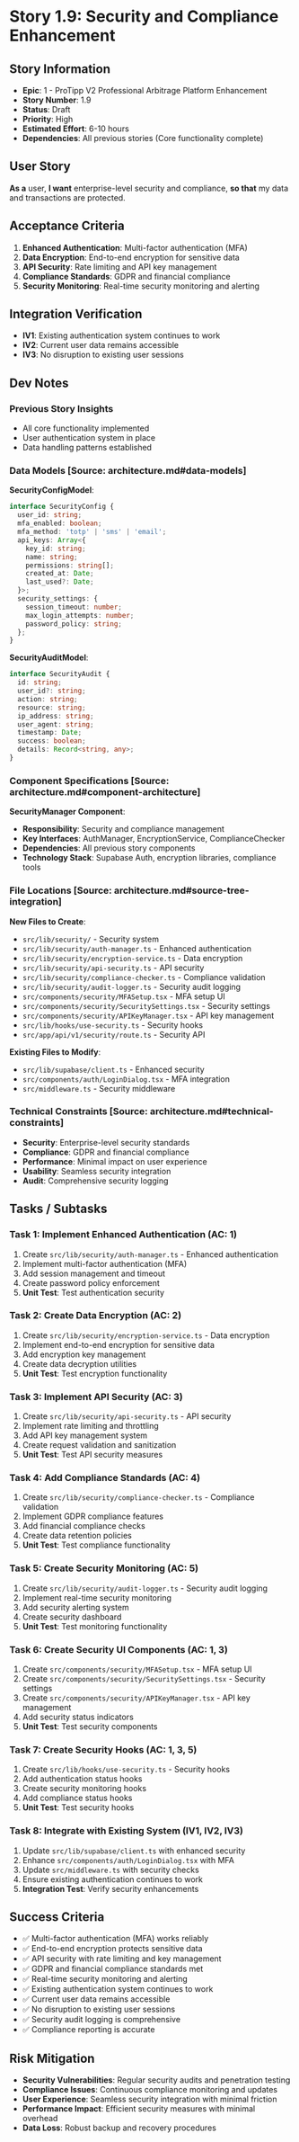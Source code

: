 # Story 1.9: Security and Compliance Enhancement

## Story Information

- **Epic**: 1 - ProTipp V2 Professional Arbitrage Platform Enhancement
- **Story Number**: 1.9
- **Status**: Draft
- **Priority**: High
- **Estimated Effort**: 6-10 hours
- **Dependencies**: All previous stories (Core functionality complete)

## User Story

**As a** user,
**I want** enterprise-level security and compliance,
**so that** my data and transactions are protected.

## Acceptance Criteria

1. **Enhanced Authentication**: Multi-factor authentication (MFA)
2. **Data Encryption**: End-to-end encryption for sensitive data
3. **API Security**: Rate limiting and API key management
4. **Compliance Standards**: GDPR and financial compliance
5. **Security Monitoring**: Real-time security monitoring and alerting

## Integration Verification

- **IV1**: Existing authentication system continues to work
- **IV2**: Current user data remains accessible
- **IV3**: No disruption to existing user sessions

## Dev Notes

### Previous Story Insights
- All core functionality implemented
- User authentication system in place
- Data handling patterns established

### Data Models [Source: architecture.md#data-models]

**SecurityConfigModel**:
```typescript
interface SecurityConfig {
  user_id: string;
  mfa_enabled: boolean;
  mfa_method: 'totp' | 'sms' | 'email';
  api_keys: Array<{
    key_id: string;
    name: string;
    permissions: string[];
    created_at: Date;
    last_used?: Date;
  }>;
  security_settings: {
    session_timeout: number;
    max_login_attempts: number;
    password_policy: string;
  };
}
```

**SecurityAuditModel**:
```typescript
interface SecurityAudit {
  id: string;
  user_id?: string;
  action: string;
  resource: string;
  ip_address: string;
  user_agent: string;
  timestamp: Date;
  success: boolean;
  details: Record<string, any>;
}
```

### Component Specifications [Source: architecture.md#component-architecture]

**SecurityManager Component**:
- **Responsibility**: Security and compliance management
- **Key Interfaces**: AuthManager, EncryptionService, ComplianceChecker
- **Dependencies**: All previous story components
- **Technology Stack**: Supabase Auth, encryption libraries, compliance tools

### File Locations [Source: architecture.md#source-tree-integration]

**New Files to Create**:
- `src/lib/security/` - Security system
- `src/lib/security/auth-manager.ts` - Enhanced authentication
- `src/lib/security/encryption-service.ts` - Data encryption
- `src/lib/security/api-security.ts` - API security
- `src/lib/security/compliance-checker.ts` - Compliance validation
- `src/lib/security/audit-logger.ts` - Security audit logging
- `src/components/security/MFASetup.tsx` - MFA setup UI
- `src/components/security/SecuritySettings.tsx` - Security settings
- `src/components/security/APIKeyManager.tsx` - API key management
- `src/lib/hooks/use-security.ts` - Security hooks
- `src/app/api/v1/security/route.ts` - Security API

**Existing Files to Modify**:
- `src/lib/supabase/client.ts` - Enhanced security
- `src/components/auth/LoginDialog.tsx` - MFA integration
- `src/middleware.ts` - Security middleware

### Technical Constraints [Source: architecture.md#technical-constraints]

- **Security**: Enterprise-level security standards
- **Compliance**: GDPR and financial compliance
- **Performance**: Minimal impact on user experience
- **Usability**: Seamless security integration
- **Audit**: Comprehensive security logging

## Tasks / Subtasks

### Task 1: Implement Enhanced Authentication (AC: 1)
1. Create `src/lib/security/auth-manager.ts` - Enhanced authentication
2. Implement multi-factor authentication (MFA)
3. Add session management and timeout
4. Create password policy enforcement
5. **Unit Test**: Test authentication security

### Task 2: Create Data Encryption (AC: 2)
1. Create `src/lib/security/encryption-service.ts` - Data encryption
2. Implement end-to-end encryption for sensitive data
3. Add encryption key management
4. Create data decryption utilities
5. **Unit Test**: Test encryption functionality

### Task 3: Implement API Security (AC: 3)
1. Create `src/lib/security/api-security.ts` - API security
2. Implement rate limiting and throttling
3. Add API key management system
4. Create request validation and sanitization
5. **Unit Test**: Test API security measures

### Task 4: Add Compliance Standards (AC: 4)
1. Create `src/lib/security/compliance-checker.ts` - Compliance validation
2. Implement GDPR compliance features
3. Add financial compliance checks
4. Create data retention policies
5. **Unit Test**: Test compliance functionality

### Task 5: Create Security Monitoring (AC: 5)
1. Create `src/lib/security/audit-logger.ts` - Security audit logging
2. Implement real-time security monitoring
3. Add security alerting system
4. Create security dashboard
5. **Unit Test**: Test monitoring functionality

### Task 6: Create Security UI Components (AC: 1, 3)
1. Create `src/components/security/MFASetup.tsx` - MFA setup UI
2. Create `src/components/security/SecuritySettings.tsx` - Security settings
3. Create `src/components/security/APIKeyManager.tsx` - API key management
4. Add security status indicators
5. **Unit Test**: Test security components

### Task 7: Create Security Hooks (AC: 1, 3, 5)
1. Create `src/lib/hooks/use-security.ts` - Security hooks
2. Add authentication status hooks
3. Create security monitoring hooks
4. Add compliance status hooks
5. **Unit Test**: Test security hooks

### Task 8: Integrate with Existing System (IV1, IV2, IV3)
1. Update `src/lib/supabase/client.ts` with enhanced security
2. Enhance `src/components/auth/LoginDialog.tsx` with MFA
3. Update `src/middleware.ts` with security checks
4. Ensure existing authentication continues to work
5. **Integration Test**: Verify security enhancements

## Success Criteria

- ✅ Multi-factor authentication (MFA) works reliably
- ✅ End-to-end encryption protects sensitive data
- ✅ API security with rate limiting and key management
- ✅ GDPR and financial compliance standards met
- ✅ Real-time security monitoring and alerting
- ✅ Existing authentication system continues to work
- ✅ Current user data remains accessible
- ✅ No disruption to existing user sessions
- ✅ Security audit logging is comprehensive
- ✅ Compliance reporting is accurate

## Risk Mitigation

- **Security Vulnerabilities**: Regular security audits and penetration testing
- **Compliance Issues**: Continuous compliance monitoring and updates
- **User Experience**: Seamless security integration with minimal friction
- **Performance Impact**: Efficient security measures with minimal overhead
- **Data Loss**: Robust backup and recovery procedures
